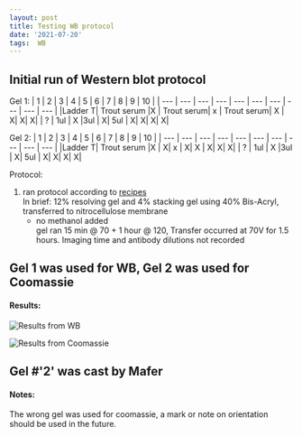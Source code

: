 ```yaml
---
layout: post
title: Testing WB protocol
date: '2021-07-20'
tags:  WB
---
```


## Initial run of Western blot protocol

Gel 1:
| 1   |  2  | 3   | 4   | 5   | 6   | 7   | 8   | 9   | 10  |
| --- | --- | --- | --- | --- | --- | --- | --- | --- | --- |
|Ladder T| Trout serum |X | Trout serum| x | Trout serum| X | X| X| X|
| ? | 1ul | X |3ul | X| 5ul | X| X| X| X|

Gel 2:
| 1   |  2  | 3   | 4   | 5   | 6   | 7   | 8   | 9   | 10  |
| --- | --- | --- | --- | --- | --- | --- | --- | --- | --- |
|Ladder T| Trout serum |X | X| x | X| X | X| X| X|
| ? | 1ul | X |3ul | X| 5ul | X| X| X| X|

Protocol:
1. ran protocol according to [recipes](https://devnelson2.github.io/Dev_Nelson_Notebook/recipes/)  
In brief: 12% resolving gel and 4% stacking gel using 40% Bis-Acryl, transferred to nitrocellulose membrane
    * no methanol added  
gel ran 15 min @ 70 + 1 hour @ 120, Transfer occurred at 70V for 1.5 hours. Imaging time and antibody dilutions not recorded

Gel 1 was used for WB, Gel 2 was used for Coomassie
---

#### Results:
![Results from WB](/Dev_Nelson_Notebook/images/072221WB.jpg)

![Results from Coomassie](/Dev_Nelson_Notebook/images/072221Coomassie.jpg)

Gel #'2' was cast by Mafer
---
#### Notes:
The wrong gel was used for coomassie, a mark or note on orientation should be used in the future.  

